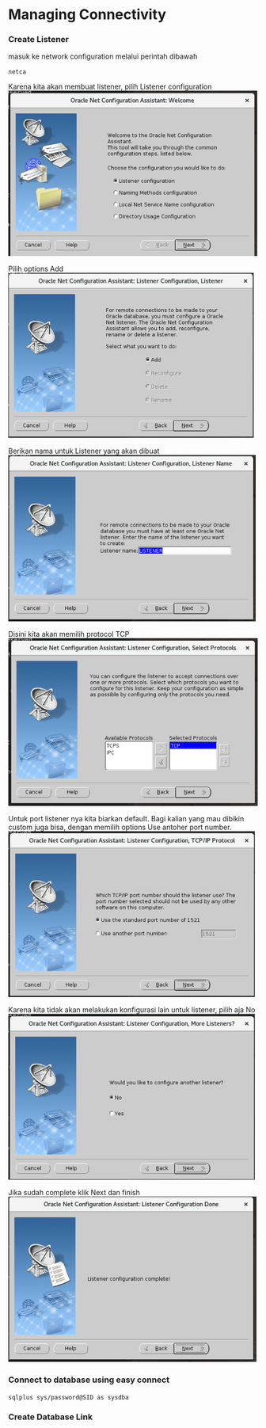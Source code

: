 # Managing Connectivity
### Create Listener

masuk ke network configuration melalui perintah dibawah
```
netca
```

Karena kita akan membuat listener, pilih Listener configuration
<br>
![step 1](/05%20Managing%20Database%20Connectivity/img/step1.png)

Pilih options Add
<br>
![step 2](/05%20Managing%20Database%20Connectivity/img/step2.png)

Berikan nama untuk Listener yang akan dibuat
<br>
![step 3](/05%20Managing%20Database%20Connectivity/img/step3.png)

Disini kita akan memilih protocol TCP
<br>
![step 4](/05%20Managing%20Database%20Connectivity/img/step4.png)

Untuk port listener nya kita biarkan default. Bagi kalian yang mau dibikin custom juga bisa, dengan memilih options Use antoher port number.
<br>
![step 5](/05%20Managing%20Database%20Connectivity/img/step5.png)

Karena kita tidak akan melakukan konfigurasi lain untuk listener, pilih aja No
<br>
![step 6](/05%20Managing%20Database%20Connectivity/img/step6.png)

Jika sudah complete klik Next dan finish
<br>
![step 7](/05%20Managing%20Database%20Connectivity/img/step7.png)


### Connect to database using easy connect
```
sqlplus sys/password@SID as sysdba
```

### Create Database Link

```
```